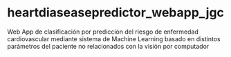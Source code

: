 # heartdiaseasepredictor_webapp_jgc
Web App de clasificación por predicción del riesgo de enfermedad cardiovascular mediante sistema de Machine Learning basado en distintos parámetros del paciente no relacionados con la visión por computador
